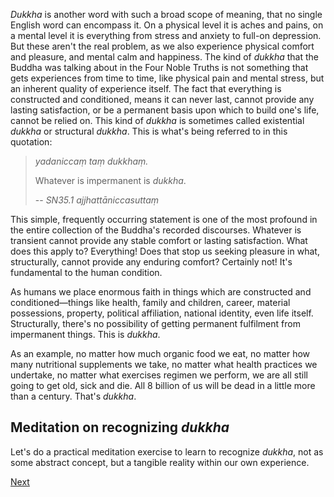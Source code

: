 *Dukkha* is another word with such a broad scope of meaning, that no single English word can encompass it. On a physical level it is aches and pains, on a mental level it is everything from stress and anxiety to full-on depression. But these aren't the real problem, as we also experience physical comfort and pleasure, and mental calm and happiness. The kind of *dukkha* that the Buddha was talking about in the Four Noble Truths is not something that gets experiences from time to time, like physical pain and mental stress, but an inherent quality of experience itself. The fact that everything is constructed and conditioned, means it can never last, cannot provide any lasting satisfaction, or be a permanent basis upon which to build one's life, cannot be relied on. This kind of *dukkha* is sometimes called existential *dukkha* or structural *dukkha*. This is what's being referred to in this quotation:

> *yadaniccaṃ taṃ dukkhaṃ.*
> 
> Whatever is impermanent is *dukkha*.
> 
> -- *SN35.1 ajjhattāniccasuttaṃ*

This simple, frequently occurring statement is one of the most profound in the entire collection of the Buddha's recorded discourses. Whatever is transient cannot provide any stable comfort or lasting satisfaction. What does this apply to? Everything! Does that stop us seeking pleasure in what, structurally, cannot provide any enduring comfort? Certainly not! It's fundamental to the human condition.

As humans we place enormous faith in things which are constructed and conditioned—things like health, family and children, career, material possessions, property, political affiliation, national identity, even life itself. Structurally, there's no possibility of getting permanent fulfilment from impermanent things. This is *dukkha*. 

As an example, no matter how much organic food we eat, no matter how many nutritional supplements we take, no matter what health practices we undertake, no matter what exercises regimen we perform, we are all still going to get old, sick and die. All 8 billion of us will be dead in a little more than a century. That's *dukkha*.

## Meditation on recognizing *dukkha*

Let's do a practical meditation exercise to learn to recognize *dukkha*, not as some abstract concept, but a tangible reality within our own experience.



<a href="6.5. Giving Up Interest in Dukkha.html">Next</a>

